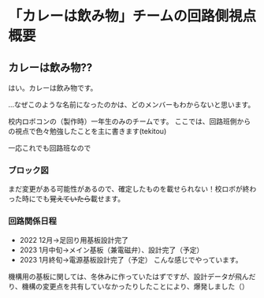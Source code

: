 # 「カレーは飲み物」チームの回路側視点概要
## カレーは飲み物??
はい。カレーは飲み物です。

...なぜこのような名前になったのかは、どのメンバーもわからないと思います。

校内ロボコンの（製作時）一年生のみのチームです。
ここでは、回路班側からの視点で色々勉強したことを主に書きます(tekitou)

一応これでも回路班なので

### ブロック図
まだ変更がある可能性があるので、確定したものを載せられない！校ロボが終わった時にでも~~覚えていたら~~載せます。
### 回路関係日程
- 2022 12月→足回り用基板設計完了
- 2023 1月中旬→メイン基板（兼電磁弁）、設計完了（予定）
- 2023 1月終旬→電源基板設計完了（予定）
こんな感じでやっています。

機構用の基板に関しては、冬休みに作っていたはずですが、設計データが飛んだり、機構の変更点を共有していなかったりしたことにより、爆発しました（）
